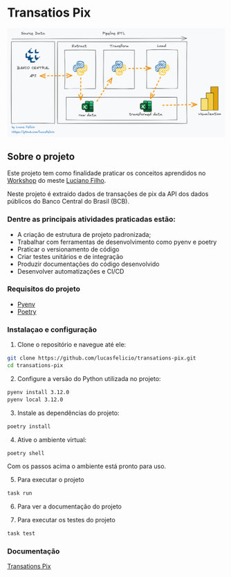 # Transatios Pix

<img src='/docs/static/ETL.png'>

## Sobre o projeto

Este projeto tem como finalidade praticar os conceitos aprendidos no [Workshop](https://lvgalvaofilho.com/) do meste [Luciano Filho](https://github.com/lvgalvao).

Neste projeto é extraido dados de transações de pix da API dos dados públicos do Banco Central do Brasil (BCB).

### Dentre as principais atividades praticadas estão:

* A criação de estrutura de projeto padronizada;
* Trabalhar com ferramentas de desenvolvimento como pyenv e poetry
* Praticar o versionamento de código
* Criar testes unitários e de integração
* Produzir documentações do código desenvolvido
* Desenvolver automatizações e CI/CD

### Requisitos do projeto
* [Pyenv](https://github.com/pyenv/pyenv/#installation)
* [Poetry](https://python-poetry.org/docs/#installation)

### Instalaçao e configuração

1. Clone o repositório e navegue até ele:

```bash
git clone https://github.com/lucasfelicio/transations-pix.git
cd transations-pix
```

2. Configure a versão do Python utilizada no projeto:

```bash
pyenv install 3.12.0
pyenv local 3.12.0
```

3. Instale as dependências do projeto:

```bash
poetry install
```

4. Ative o ambiente virtual:

```bash
poetry shell
```

Com os passos acima o ambiente está pronto para uso.

5. Para executar o projeto
```bash
task run
```

6. Para ver a documentação do projeto

7. Para executar os testes do projeto
```bash
task test
```

### Documentação

[Transations Pix](https://lucasfelicio.github.io/transations-pix/)
